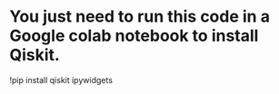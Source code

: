 # You just need to run this code in a Google colab notebook to install Qiskit.

!pip install qiskit ipywidgets
